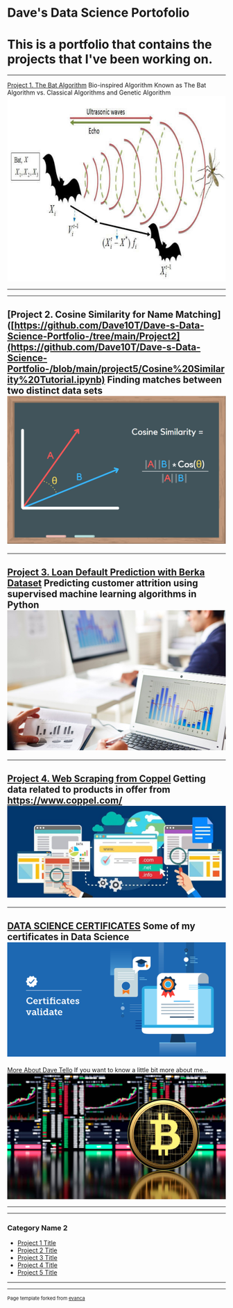 # Dave's Data Science Portofolio
# This is a portfolio that contains the projects that I've been working on.
---
[Project 1. The Bat Algorithm](https://github.com/Dave10T/Dave-s-Data-Science-Portfolio-/blob/main/Project3/AM_English.pdf)
   Bio-inspired Algorithm Known as The Bat Algorithm vs. Classical Algorithms and Genetic Algorithm
   <img src="images/BatAlg.png?raw=true"/>

--- 
---
[Project 2. Cosine Similarity for Name Matching]([https://github.com/Dave10T/Dave-s-Data-Science-Portfolio-/tree/main/Project2](https://github.com/Dave10T/Dave-s-Data-Science-Portfolio-/blob/main/project5/Cosine%20Similarity%20Tutorial.ipynb)
Finding matches between two distinct data sets
<img src="images/CosineSimilarity.png?raw=true"/>
---
---
[Project 3. Loan Default Prediction with Berka Dataset](https://github.com/Dave10T/Dave-s-Data-Science-Portfolio-/tree/main/Project2)
Predicting customer attrition using supervised machine learning algorithms in Python
<img src="images/predA.jpeg?raw=true"/>
---
---
[Project 4. Web Scraping from Coppel](https://github.com/Dave10T/Dave-s-Data-Science-Portfolio-/blob/main/Project4/coppel_web_scraping_improved2.ipynb)
Getting data related to products in offer from https://www.coppel.com/
<img src="images/web_scraping.jpeg?raw=true"/>
---
---
[DATA SCIENCE CERTIFICATES](https://github.com/Dave10T/Dave10T.github.io/blob/master/pdf/CourseraML_Especialization_1.pdf)
Some of my certificates in Data Science
<img src="images/onlineCertificates.png?raw=true"/>
---
[More About Dave Tello](https://github.com/Dave10T/Dave-s-Data-Science-Portfolio-)
   If you want to know a little bit more about me...
   <img src="images/BTC-project1.png?raw=true"/>

---

---

### Category Name 2

- [Project 1 Title](http://example.com/)
- [Project 2 Title](http://example.com/)
- [Project 3 Title](http://example.com/)
- [Project 4 Title](http://example.com/)
- [Project 5 Title](http://example.com/)

---




---
<p style="font-size:11px">Page template forked from <a href="https://github.com/evanca/quick-portfolio">evanca</a></p>
<!-- Remove above link if you don't want to attibute -->
